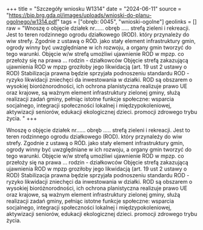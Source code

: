 +++
title = "Szczegóły wniosku W1314"
date = "2024-06-11"
source = "https://bip.brg.gda.pl/images/uploads/wnioski-do-planu-ogolnego/w1314.pdf"
tags = ["obręb: 0045", "wnioski-ogolne"]
geolinks = []
raw = "Wnoszę o objęcie działek nr...... obręb ..... strefą zieleni i rekreacji. Jest to teren rodzinnego ogrodu działkowego (ROD). który przynależy do wiw strefy. Zgodnie z ustawą o RÓD. jako stały element infrastruktury gmin, ogrody winny być uwzględniane w ich rozwoju, a organy gmin tworzyć do tego warunki. Objęcie w/w strefą umożliwi ujawnienie ROD w mpzp. co przełoży się na prawa ... rodzin - działkowców Objęcie strefą zakazującą ujawnienia ROD w mpzp groziłoby jego likwidacją (art. 19 ust 2 ustawy o ROD) Stabilizacja prawna będzie sprzyjała podnoszeniu standardu ROD - ryzyko likwidacji zniechęci da inwestowania w działki. ROD są obszarem o wysokiej bioróżnorodności, ich ochrona planistyczna realizuje prawo UE oraz krajowe, są ważnym element infrastruktury zielonej gminy, służą realizacji zadań gminy, pełniąc istotne funkcje społeczne: wsparcia socjalnego, integracji społeczności lokalnej i międzypokoleniowej, aktywizacji seniorów, edukacji ekologicznej dzieci. promocji zdrowego trybu życia. "
+++

Wnoszę o objęcie działek nr...... obręb ..... strefą zieleni i rekreacji. Jest to teren rodzinnego
ogrodu działkowego (ROD). który przynależy do wiw strefy. Zgodnie z ustawą o RÓD. jako stały element
infrastruktury gmin, ogrody winny być uwzględniane w ich rozwoju, a organy gmin tworzyć do tego warunki.
Objęcie w/w strefą umożliwi ujawnienie ROD w mpzp. co przełoży się na prawa ... rodzin - działkowców
Objęcie strefą zakazującą ujawnienia ROD w mpzp groziłoby jego likwidacją (art. 19 ust 2 ustawy o ROD)
Stabilizacja prawna będzie sprzyjała podnoszeniu standardu ROD - ryzyko likwidacji zniechęci da
inwestowania w działki. ROD są obszarem o wysokiej bioróżnorodności, ich ochrona planistyczna realizuje
prawo UE oraz krajowe, są ważnym element infrastruktury zielonej gminy, służą realizacji zadań gminy,
pełniąc istotne funkcje społeczne: wsparcia socjalnego, integracji społeczności lokalnej i międzypokoleniowej,
aktywizacji seniorów, edukacji ekologicznej dzieci. promocji zdrowego trybu życia.



